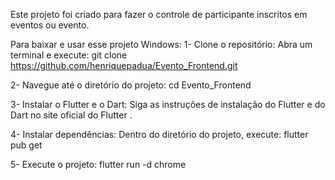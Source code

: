 Este projeto foi criado para fazer o controle de participante inscritos em eventos ou evento.

Para baixar e usar esse projeto Windows: 1- Clone o repositório: Abra um terminal e execute: git clone https://github.com/henriquepadua/Evento_Frontend.git

2- Navegue até o diretório do projeto: cd Evento_Frontend

3- Instalar o Flutter e o Dart: Siga as instruções de instalação do Flutter e do Dart no site oficial do Flutter .

4- Instalar dependências: Dentro do diretório do projeto, execute: flutter pub get

5- Execute o projeto: flutter run -d chrome
